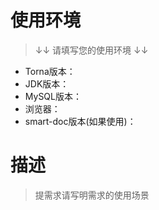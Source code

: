 # 使用环境

> ↓↓ 请填写您的使用环境 ↓↓

- Torna版本：
- JDK版本：
- MySQL版本：
- 浏览器：
- smart-doc版本(如果使用)：

# 描述

> 提需求请写明需求的使用场景
